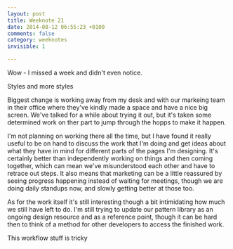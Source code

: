 ```yaml
---
layout: post
title: Weeknote 21
date: 2014-08-12 06:55:23 +0100
comments: false
category: weeknotes 
invisible: 1

---
```


Wow - I missed a week and didn't even notice.

Styles and more styles

Biggest change is working away from my desk and with our markeing team in their office where they've kindly made a space and have a nice big screen. We've talked for a while about trying it out, but it's taken some determined work on ther part to jump through the hopps to make it happen.

I'm not planning on working there all the time, but I have found it really useful to be on hand to discuss the work that I'm doing and get ideas about what they have in mind for different parts of the pages I'm designing. It's certainly better than independently working on things and then coming together, which can mean we've misunderstood each other and have to retrace out steps. It also means that marketing can be a little reassured by seeing progress happening instead of waiting for meetings, though we are doing daily standups now, and slowly getting better at those too.

As for the work itself it's still interesting though a bit intimidating how much we still have left to do. I'm still trying to update our pattern library as an ongoing design resource and as a reference point, though it can be hard then to think of a method for other developers to access the finished work.

This workflow stuff is tricky